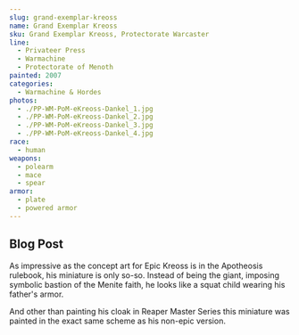 ```yaml
---
slug: grand-exemplar-kreoss
name: Grand Exemplar Kreoss
sku: Grand Exemplar Kreoss, Protectorate Warcaster
line:
  - Privateer Press
  - Warmachine
  - Protectorate of Menoth
painted: 2007
categories:
  - Warmachine & Hordes
photos:
  - ./PP-WM-PoM-eKreoss-Dankel_1.jpg
  - ./PP-WM-PoM-eKreoss-Dankel_2.jpg
  - ./PP-WM-PoM-eKreoss-Dankel_3.jpg
  - ./PP-WM-PoM-eKreoss-Dankel_4.jpg
race:
  - human
weapons:
  - polearm
  - mace
  - spear
armor:
  - plate
  - powered armor
---
```


## Blog Post

As impressive as the concept art for Epic Kreoss is in the Apotheosis rulebook, his miniature is only so-so. Instead of being the giant, imposing symbolic bastion of the Menite faith, he looks like a squat child wearing his father's armor.

And other than painting his cloak in Reaper Master Series this miniature was painted in the exact same scheme as his non-epic version.
